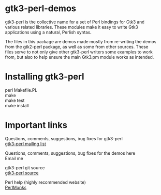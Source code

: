 gtk3-perl-demos
===============

gtk3-perl is the collective name for a set of Perl bindings for Gtk3 and various related libraries.
These modules make it easy to write Gtk3 applications using a natural, Perlish syntax.

The files in this package are demos made mostly from re-writing the demos from the gtk2-perl package,
as well as some from other sources.  These files serve to not only give other gtk3-perl writers some
examples to work from, but also to help ensure the main Gtk3.pm module works as intended.

Installing gtk3-perl
====================
   perl Makefile.PL  
   make  
   make test  
   make install

Important links
===============

Questions, comments, suggestions, bug fixes for gtk3-perl  
[gtk3-perl mailing list](https://mail.gnome.org/archives/gtk-perl-list/)

Questions, comments, suggestions, bug fixes for the demos here  
Email me

gtk3-perl git source  
[gtk3-perl source](http://git.gnome.org/browse/perl-Gtk3/)

Perl help (highly recommended website)  
[PerlMonks](http://perlmonks.org)
